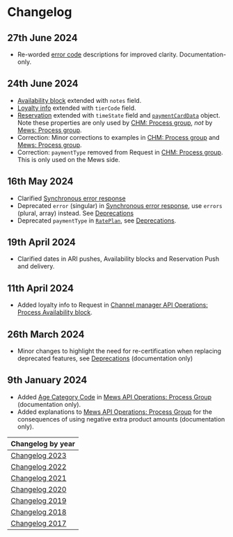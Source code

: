 # Changelog

## 27th June 2024

* Re-worded [error code](../guidelines/responses.md#error-codes) descriptions for improved clarity. Documentation-only.

## 24th June 2024

* [Availability block](/channel-manager-operations/availabilityBlock.md#availability-block) extended with `notes` field.
* [Loyalty info](/mews-operations/reservations.md#loyalty-info) extended with `tierCode` field.
* [Reservation](/mews-operations/reservations.md#reservation) extended with `timeState` field and [`paymentCardData`](/mews-operations/reservations.md#payment-card-data) object. Note these properties are only used by [CHM: Process group](/channel-manager-operations/reservations.md#process-group), _not_ by [Mews: Process group](/mews-operations/reservations.md#process-group).
* Correction: Minor corrections to examples in [CHM: Process group](/channel-manager-operations/reservations.md#process-group) and [Mews: Process group](/mews-operations/reservations.md#process-group).
* Correction: `paymentType` removed from Request in [CHM: Process group](/channel-manager-operations/reservations.md#process-group). This is only used on the Mews side.

## 16th May 2024

* Clarified [Synchronous error response](../guidelines/responses.md#synchronous-error-response)
* Deprecated `error` (singular) in [Synchronous error response](../guidelines/responses.md#synchronous-error-response), use `errors` (plural, array) instead. See [Deprecations](../deprecations/README.md)
* Deprecated `paymentType` in [`RatePlan`](../mews-operations/configuration.md#rate-plan), see [Deprecations](../deprecations/README.md).

## 19th April 2024

* Clarified dates in ARI pushes, Availability blocks and Reservation Push and delivery.

## 11th April 2024

* Added loyalty info to Request in [Channel manager API Operations: Process Availability block](../channel-manager-operations/availabilityBlock.md#availability-block).
  
## 26th March 2024

* Minor changes to highlight the need for re-certification when replacing deprecated features, see [Deprecations](../deprecations/README.md) (documentation only)

## 9th January 2024

* Added [Age Category Code](../mews-operations/reservations.md#age-category-code) in [Mews API Operations: Process Group](../mews-operations/reservations.md#process-group) (documentation only).
* Added explanations to [Mews API Operations: Process Group](../mews-operations/reservations.md#process-group) for the consequences of using negative extra product amounts (documentation only).

| Changelog by year |
| :-- |
| [Changelog 2023](changelog2023.md) |
| [Changelog 2022](changelog2022.md) |
| [Changelog 2021](changelog2021.md) |
| [Changelog 2020](changelog2020.md) |
| [Changelog 2019](changelog2019.md) |
| [Changelog 2018](changelog2018.md) |
| [Changelog 2017](changelog2017.md) |
